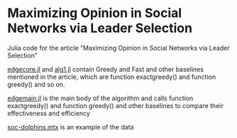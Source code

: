 # Maximizing Opinion in Social Networks via Leader Selection

Julia code for the article "Maximizing Opinion in Social Networks via Leader Selection"


[edgecore.jl](./edgecore.jl) and [alg1.jl](./alg1.jl) contain Greedy and Fast and other baselines mentioned in the article, which are function exactgreedy() and function greedy() and so on.


[edgemain.jl](./edgemain.jl) is the main body of the algorithm and calls function exactgreedy() and function greedy() and other baselines to compare their effectiveness and efficiency


[soc-dolphins.mtx](./data/soc-dolphins.mtx) is an example of the data
